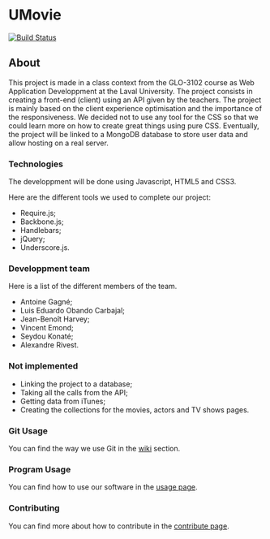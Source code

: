 # UMovie

[![Build Status](https://travis-ci.com/GLO3102/team01.svg?token=z8MuAdp4BiCLDyKa2y46&branch=master)](https://travis-ci.com/GLO3102/team01)

## About

This project is made in a class context from the GLO-3102 course as Web Application Developpment at the Laval University. The project consists in creating a front-end (client) using an API given by the teachers. The project is mainly based on the client experience optimisation and the importance of the responsiveness. We decided not to use any tool for the CSS so that we could learn more on how to create great things using pure CSS. Eventually, the project will be linked to a MongoDB database to store user data and allow hosting on a real server.

### Technologies

The developpment will be done using Javascript, HTML5 and CSS3.

Here are the different tools we used to complete our project:

- Require.js;
- Backbone.js;
- Handlebars;
- jQuery;
- Underscore.js.

### Developpment team

Here is a list of the different members of the team.

- Antoine Gagné;
- Luis Eduardo Obando Carbajal;
- Jean-Benoît Harvey;
- Vincent Emond;
- Seydou Konaté;
- Alexandre Rivest.

### Not implemented

- Linking the project to a database;
- Taking all the calls from the API;
- Getting data from iTunes;
- Creating the collections for the movies, actors and TV shows pages.

### Git Usage

You can find the way we use Git in the [wiki](https://github.com/GLO3102/team01/wiki) section.

### Program Usage

You can find how to use our software in the [usage page](USAGES.md).

### Contributing

You can find more about how to contribute in the [contribute page](CONTRIBUTING.md).
